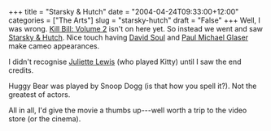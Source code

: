 +++
title = "Starsky & Hutch"
date = "2004-04-24T09:33:00+12:00"
categories = ["The Arts"]
slug = "starsky-hutch"
draft = "False"
+++
Well, I was wrong. [Kill Bill: Volume 2](https://www.imdb.com/title/tt0378194/)
isn't on here yet. So instead we went and saw [Starsky &
Hutch](https://www.imdb.com/title/tt0335438/).  Nice touch having [David
Soul](https://www.imdb.com/name/nm0815800/) and [Paul Michael
Glaser](https://www.imdb.com/name/nm0001274/) make cameo appearances.

I didn't recognise [Juliette Lewis](https://www.imdb.com/name/nm0000496/) (who
played Kitty) until I saw the end credits.

Huggy Bear was played by Snoop Dogg (is that how you spell it?). Not
the greatest of actors.

All in all, I'd give the movie a thumbs up---well worth a trip to the
video store (or the cinema).

